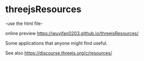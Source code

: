 # threejsResources

-use the html file- 

online preview https://wuyifan0203.github.io/threejsResources/

Some applications that anyone might find useful.

See also https://discourse.threejs.org/c/resources/

